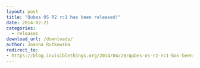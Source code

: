 ```yaml
---
layout: post
title: "Qubes OS R2 rc1 has been released!"
date: 2014-02-21
categories:
  - releases
download_url: /downloads/
author: Joanna Rutkowska
redirect_to:
- https://blog.invisiblethings.org/2014/04/20/qubes-os-r2-rc1-has-been-released.html
---
```

